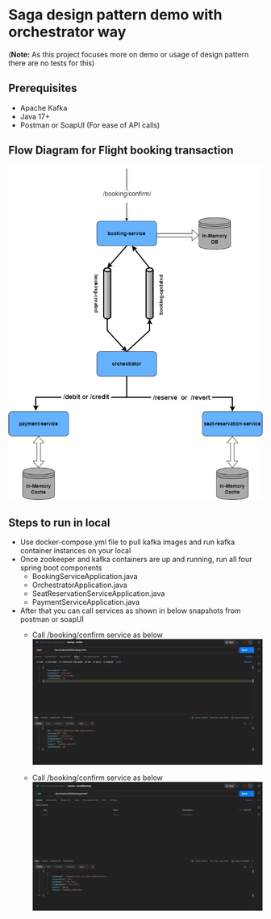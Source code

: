 # Saga design pattern demo with orchestrator way
(**Note:** As this project focuses more on demo or usage of design pattern there are no tests for this)
## Prerequisites
* Apache Kafka 
* Java 17+
* Postman or SoapUI (For ease of API calls)

## Flow Diagram for Flight booking transaction
![](/images/saga-orchestrator.png)

## Steps to run in local
* Use docker-compose.yml file to pull kafka images and run kafka container instances  on your local
* Once zookeeper and kafka containers are up and running, run all four spring boot components
  * BookingServiceApplication.java
  * OrchestratorApplication.java
  * SeatReservationServiceApplication.java
  * PaymentServiceApplication.java
* After that you can call services as shown in below snapshots from postman or soapUI
  * Call /booking/confirm service as below
  ![](/images/booking-confirm-service.png)

  * Call /booking/confirm service as below
  ![](/images/booking-showAll-service.png)

